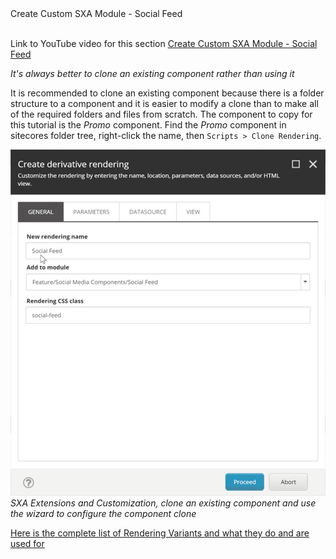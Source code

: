 <summary>Create Custom SXA Module - Social Feed</summary>
<br />  

Link to YouTube video for this section [Create Custom SXA Module - Social Feed](https://youtu.be/avuVlJ34BwU)

*It's always better to clone an existing component rather than using it*

It is recommended to clone an existing component because there is a folder structure to a component and it is easier to modify a clone than to make all of the required folders and files from scratch. The component to copy for this tutorial is the *Promo* component. Find the *Promo* component in sitecores folder tree, right-click the name, then ```Scripts > Clone Rendering```.

![alt text](assets/images/sxa-extensions-customization/SXA-Extensions-Customization-Custom-Module-Clone-Existing.gif "SXA Extensions and Customization, clone an existing component and use the wizard to configure the component clone")
*SXA Extensions and Customization, clone an existing component and use the wizard to configure the component clone*

[Here is the complete list of Rendering Variants and what they do and are used for](https://doc.sitecore.com/developers/sxa/17/sitecore-experience-accelerator/en/create-a-rendering-variant.html)